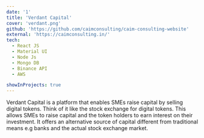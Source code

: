 ```yaml
---
date: '1'
title: 'Verdant Capital'
cover: 'verdant.png'
github: 'https://github.com/caimconsulting/caim-consulting-website'
external: 'https://caimconsulting.in/'
tech:
  - React JS
  - Material UI
  - Node Js
  - Mongo DB
  - Binance API
  - AWS

showInProjects: true
---
```


Verdant Capital is a platform that enables SMEs raise capital by selling digital tokens. Think of it like the stock exchange for digital tokens. This allows SMEs to raise capital and the token holders to earn interest on their investment. It offers an alternative source of capital different from traditional means e.g banks and the actual stock exchange market.
